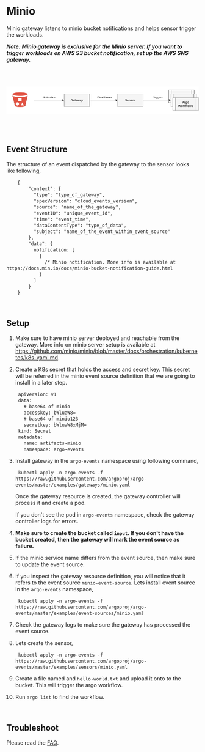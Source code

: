 # Minio

Minio gateway listens to minio bucket notifications and helps sensor trigger the workloads.

**_Note: Minio gateway is exclusive for the Minio server. If you want to trigger workloads on AWS S3 bucket notification,
set up the AWS SNS gateway._**

<br/>
<br/>

<p align="center">
  <img src="https://github.com/argoproj/argo-events/blob/master/docs/assets/minio-setup.png?raw=true" alt="Minio Setup"/>
</p>

<br/>
<br/>

## Event Structure
The structure of an event dispatched by the gateway to the sensor looks like following,

        {
            "context": {
              "type": "type_of_gateway",
              "specVersion": "cloud_events_version",
              "source": "name_of_the_gateway",
              "eventID": "unique_event_id",
              "time": "event_time",
              "dataContentType": "type_of_data",
              "subject": "name_of_the_event_within_event_source"
            },
            "data": {
              notification: [
                {
                  /* Minio notification. More info is available at https://docs.min.io/docs/minio-bucket-notification-guide.html
                }
              ]
            }
        }

<br/>

## Setup

1. Make sure to have minio server deployed and reachable from the gateway. More info on minio server setup 
is available at https://github.com/minio/minio/blob/master/docs/orchestration/kubernetes/k8s-yaml.md.

2. Create a K8s secret that holds the access and secret key. This secret will be referred in the minio event source definition that we are going to install in a later step.

        apiVersion: v1
        data:
          # base64 of minio
          accesskey: bWluaW8=
          # base64 of minio123
          secretkey: bWluaW8xMjM=
        kind: Secret
        metadata:
          name: artifacts-minio
          namespace: argo-events


2. Install gateway in the `argo-events` namespace using following command,

        kubectl apply -n argo-events -f https://raw.githubusercontent.com/argoproj/argo-events/master/examples/gateways/minio.yaml

   Once the gateway resource is created, the gateway controller will process it and create a pod.
   
   If you don't see the pod in `argo-events` namespace, check the gateway controller logs
   for errors.

3. **Make sure to create the bucket called `input`. If you don't have the bucket created, then the gateway will mark the event source as failure.**

4. If the minio service name differs from the event source, then make sure to update the event source.

5. If you inspect the gateway resource definition, you will notice that it refers to the event source `minio-event-source`. Lets install event source in the `argo-events` namespace,

        kubectl apply -n argo-events -f https://raw.githubusercontent.com/argoproj/argo-events/master/examples/event-sources/minio.yaml
   
6. Check the gateway logs to make sure the gateway has processed the event source.

7. Lets create the sensor,
   
        kubectl apply -n argo-events -f https://raw.githubusercontent.com/argoproj/argo-events/master/examples/sensors/minio.yaml   

8. Create a file named and `hello-world.txt` and upload it onto to the bucket. This will trigger the argo workflow.

9. Run `argo list` to find the workflow.

<br/>

## Troubleshoot
Please read the [FAQ](https://argoproj.github.io/argo-events/faq/).
